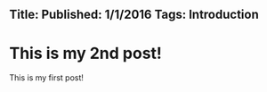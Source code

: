 Title: 
Published: 1/1/2016
Tags: Introduction
---

This is my 2nd post!
=======
This is my first post!

